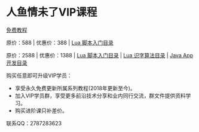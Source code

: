 # 人鱼情未了VIP课程
[免费教程](https://space.bilibili.com/72510501) 

原价：588 | 优惠价：388 | [Lua 脚本入门目录](https://docs.qq.com/mind/DVnBnS2xMdXZGa0N5)

原价：2588 | 优惠价：1388 | [Lua 脚本入门目录](https://docs.qq.com/mind/DVnBnS2xMdXZGa0N5) | [Lua 识字算法目录](https://docs.qq.com/mind/DVmRQZFFISUV2dXZp) | [Java App开发目录](https://docs.qq.com/mind/DVmRQZFFISUV2dXZp)

购买任意即可升级VIP学员：
+ 享受永久免费更新所属系列教程(2018年更新至今)。
+ 加入VIP学员群，享受更多前沿技术分享和业内同行交流，群文件提供资料学习。
+ 购买进阶课只补差价。

联系QQ：2787283623